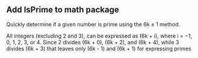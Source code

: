 ## Add IsPrime to math package

Quickly determine if a given number is prime using the 6k ± 1 method.

All integers (excluding 2 and 3), can be expressed as (6k + i), where i = −1, 0, 1, 2, 3, or 4. Since 2 divides (6k + 0), (6k + 2), and (6k + 4), while 3 divides (6k + 3) that leaves only (6k - 1) and (6k + 1) for expressing primes
